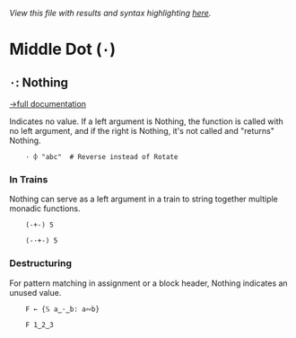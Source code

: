 *View this file with results and syntax highlighting [here](https://mlochbaum.github.io/BQN/help/nothing.html).*

# Middle Dot (`·`)

## `·`: Nothing
[→full documentation](../doc/expression.md#nothing)

Indicates no value. If a left argument is Nothing, the function is called with no left argument, and if the right is Nothing, it's not called and "returns" Nothing.

        · ⌽ "abc"  # Reverse instead of Rotate

### In Trains

Nothing can serve as a left argument in a train to string together multiple monadic functions.

        (-+-) 5

        (-·+-) 5

### Destructuring

For pattern matching in assignment or a block header, Nothing indicates an unused value.

        F ← {𝕊 a‿·‿b: a∾b}

        F 1‿2‿3
